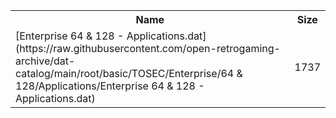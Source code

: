 <table>
<tr><th>Name</th><th>Size</th></tr>
<tr><td>
[Enterprise 64 & 128 - Applications.dat](https://raw.githubusercontent.com/open-retrogaming-archive/dat-catalog/main/root/basic/TOSEC/Enterprise/64 & 128/Applications/Enterprise 64 & 128 - Applications.dat)
</td><td>1737</td></tr>
</table>

